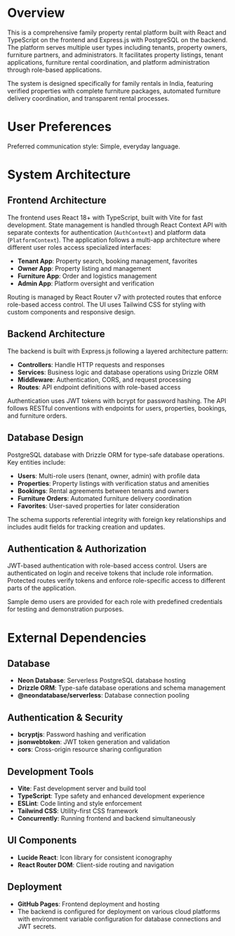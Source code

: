 # Overview

This is a comprehensive family property rental platform built with React and TypeScript on the frontend and Express.js with PostgreSQL on the backend. The platform serves multiple user types including tenants, property owners, furniture partners, and administrators. It facilitates property listings, tenant applications, furniture rental coordination, and platform administration through role-based applications.

The system is designed specifically for family rentals in India, featuring verified properties with complete furniture packages, automated furniture delivery coordination, and transparent rental processes.

# User Preferences

Preferred communication style: Simple, everyday language.

# System Architecture

## Frontend Architecture
The frontend uses React 18+ with TypeScript, built with Vite for fast development. State management is handled through React Context API with separate contexts for authentication (`AuthContext`) and platform data (`PlatformContext`). The application follows a multi-app architecture where different user roles access specialized interfaces:

- **Tenant App**: Property search, booking management, favorites
- **Owner App**: Property listing and management 
- **Furniture App**: Order and logistics management
- **Admin App**: Platform oversight and verification

Routing is managed by React Router v7 with protected routes that enforce role-based access control. The UI uses Tailwind CSS for styling with custom components and responsive design.

## Backend Architecture
The backend is built with Express.js following a layered architecture pattern:

- **Controllers**: Handle HTTP requests and responses
- **Services**: Business logic and database operations using Drizzle ORM
- **Middleware**: Authentication, CORS, and request processing
- **Routes**: API endpoint definitions with role-based access

Authentication uses JWT tokens with bcrypt for password hashing. The API follows RESTful conventions with endpoints for users, properties, bookings, and furniture orders.

## Database Design
PostgreSQL database with Drizzle ORM for type-safe database operations. Key entities include:

- **Users**: Multi-role users (tenant, owner, admin) with profile data
- **Properties**: Property listings with verification status and amenities
- **Bookings**: Rental agreements between tenants and owners
- **Furniture Orders**: Automated furniture delivery coordination
- **Favorites**: User-saved properties for later consideration

The schema supports referential integrity with foreign key relationships and includes audit fields for tracking creation and updates.

## Authentication & Authorization
JWT-based authentication with role-based access control. Users are authenticated on login and receive tokens that include role information. Protected routes verify tokens and enforce role-specific access to different parts of the application.

Sample demo users are provided for each role with predefined credentials for testing and demonstration purposes.

# External Dependencies

## Database
- **Neon Database**: Serverless PostgreSQL database hosting
- **Drizzle ORM**: Type-safe database operations and schema management
- **@neondatabase/serverless**: Database connection pooling

## Authentication & Security
- **bcryptjs**: Password hashing and verification
- **jsonwebtoken**: JWT token generation and validation
- **cors**: Cross-origin resource sharing configuration

## Development Tools
- **Vite**: Fast development server and build tool
- **TypeScript**: Type safety and enhanced development experience
- **ESLint**: Code linting and style enforcement
- **Tailwind CSS**: Utility-first CSS framework
- **Concurrently**: Running frontend and backend simultaneously

## UI Components
- **Lucide React**: Icon library for consistent iconography
- **React Router DOM**: Client-side routing and navigation

## Deployment
- **GitHub Pages**: Frontend deployment and hosting
- The backend is configured for deployment on various cloud platforms with environment variable configuration for database connections and JWT secrets.